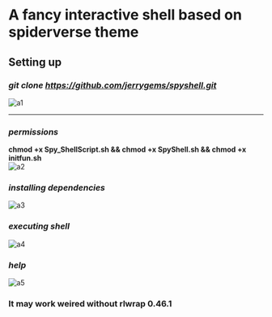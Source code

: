 # A fancy interactive shell based on spiderverse theme
## Setting up
### <i>git clone https://github.com/jerrygems/spyshell.git</i>
![a1](https://user-images.githubusercontent.com/100356532/212123598-748e311f-584d-4ebf-a8ba-23740347a8b9.png)
<br>
<hr style="height:2px;border-width:0;color:gray;background-color:gray">

### <i>permissions</i>
<b>chmod +x Spy_ShellScript.sh && chmod +x SpyShell.sh && chmod +x initfun.sh</b>
<br>
![a2](https://user-images.githubusercontent.com/100356532/212123716-75447f15-b1ab-4fd1-b7be-5547842c7169.png)
<br>

### <i>installing dependencies</i>
![a3](https://user-images.githubusercontent.com/100356532/212123954-a6457303-6d8a-4c3b-b839-35cc70571542.png)
<br>

### <i>executing shell</i>
![a4](https://user-images.githubusercontent.com/100356532/212124094-02709940-e78f-4978-a9c5-0a9103f718fd.png)
<br>



### <i>help</i>
![a5](https://user-images.githubusercontent.com/100356532/212124715-817a8ce8-7921-4b6c-96c1-dea7f0090beb.png)


### It may work weired without rlwrap 0.46.1
